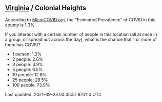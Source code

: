 
## [Virginia](/united-states/virginia) / Colonial Heights

According to [MicroCOVID.org](http://microcovid.org),
the "Estimated Prevalence" of COVID in this county is 1.3%

If you interact with a certain number of people in this location
(all at once in a group, or spread out across the day), what is the chance that
1 or more of them has COVID?

- 1 person: 1.3%
- 2 people: 2.6%
- 3 people: 3.9%
- 5 people: 6.5%
- 10 people: 12.6%
- 25 people: 28.5%
- 100 people: 73.9%

Last updated: 2021-09-23 00:35:51.970110 UTC
